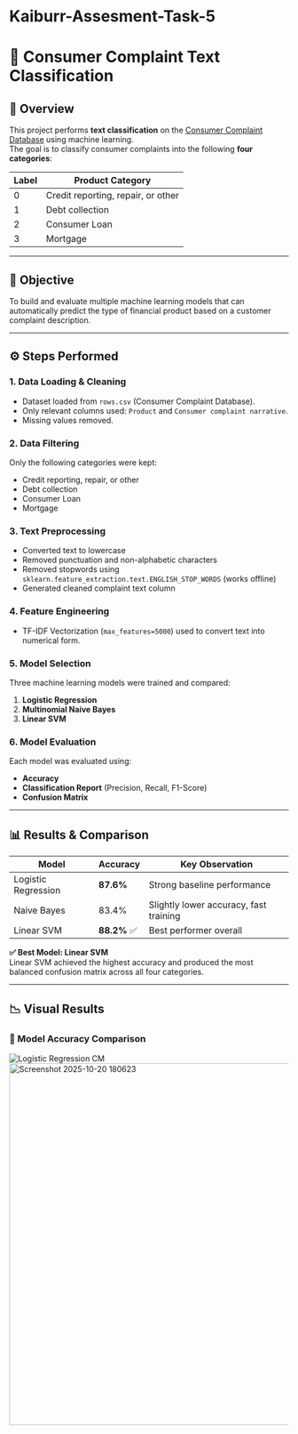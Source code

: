 # Kaiburr-Assesment-Task-5
# 🧠 Consumer Complaint Text Classification

## 📘 Overview
This project performs **text classification** on the [Consumer Complaint Database](https://catalog.data.gov/dataset/consumer-complaint-database) using machine learning.  
The goal is to classify consumer complaints into the following **four categories**:

| Label | Product Category |
|--------|------------------|
| 0 | Credit reporting, repair, or other |
| 1 | Debt collection |
| 2 | Consumer Loan |
| 3 | Mortgage |

---

## 🎯 Objective
To build and evaluate multiple machine learning models that can automatically predict the type of financial product based on a customer complaint description.

---

## ⚙️ Steps Performed

### 1. Data Loading & Cleaning
- Dataset loaded from `rows.csv` (Consumer Complaint Database).
- Only relevant columns used: `Product` and `Consumer complaint narrative`.
- Missing values removed.

### 2. Data Filtering
Only the following categories were kept:
- Credit reporting, repair, or other  
- Debt collection  
- Consumer Loan  
- Mortgage

### 3. Text Preprocessing
- Converted text to lowercase  
- Removed punctuation and non-alphabetic characters  
- Removed stopwords using `sklearn.feature_extraction.text.ENGLISH_STOP_WORDS` (works offline)  
- Generated cleaned complaint text column

### 4. Feature Engineering
- TF-IDF Vectorization (`max_features=5000`) used to convert text into numerical form.

### 5. Model Selection
Three machine learning models were trained and compared:
1. **Logistic Regression**
2. **Multinomial Naive Bayes**
3. **Linear SVM**

### 6. Model Evaluation
Each model was evaluated using:
- **Accuracy**
- **Classification Report** (Precision, Recall, F1-Score)
- **Confusion Matrix**

---

## 📊 Results & Comparison

| Model | Accuracy | Key Observation |
|--------|-----------|----------------|
| Logistic Regression | **87.6%** | Strong baseline performance |
| Naive Bayes | 83.4% | Slightly lower accuracy, fast training |
| Linear SVM | **88.2%** ✅ | Best performer overall |

**✅ Best Model: Linear SVM**  
Linear SVM achieved the highest accuracy and produced the most balanced confusion matrix across all four categories.

---

## 📉 Visual Results

### 🔹 Model Accuracy Comparison
![Logistic Regression CM](screenshots/confusion_matrix_logreg.png)
<img width="814" height="651" alt="Screenshot 2025-10-20 180623" src="https://github.com/user-attachments/assets/340c3a2d-189a-4b44-a2af-0c7e9f3e1771" />


